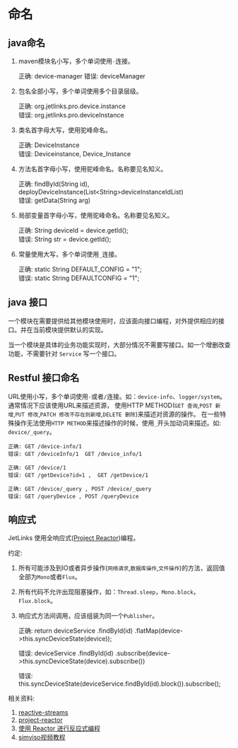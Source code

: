 # 命名

## java命名
1. maven模块名小写，多个单词使用`-`连接。

    正确: device-manager
    错误: deviceManager
    
2. 包名全部小写，多个单词使用多个目录层级。
    
    正确: org.jetlinks.pro.device.instance  
    错误: org.jetlinks.pro.deviceInstance

3. 类名首字母大写，使用驼峰命名。
    
    正确: DeviceInstance  
    错误: Deviceinstance, Device_Instance

4. 方法名首字母小写，使用驼峰命名。名称要见名知义。
    
    正确: findById(String id), deployDeviceInstance(List&lt;String&gt;deviceInstanceIdList)  
    错误: getData(String arg)

5. 局部变量首字母小写，使用驼峰命名。名称要见名知义。

    正确: String deviceId = device.getId();  
    错误: String str = device.getId();

6. 常量使用大写，多个单词使用`_`连接。

    正确: static String DEFAULT_CONFIG = "1";  
    错误: static String DEFAULTCONFIG = "1";


## java 接口

一个模块在需要提供给其他模块使用时，应该面向接口编程，对外提供相应的接口。并在当前模块提供默认的实现。

当一个模块是具体的业务功能实现时，大部分情况不需要写接口。如一个增删改查功能，不需要针对 `Service` 写一个接口。

## Restful 接口命名

URL使用小写，多个单词使用`-`或者`/`连接。如：`device-info`、`logger/system`。通常情况下应该使用URL来描述资源，
使用HTTP METHOD(`GET 查询`,`POST 新增`,`PUT 修改`,`PATCH 修改不存在则新增`,`DELETE 删除`)来描述对资源的操作。
在一些特殊操作无法使用`HTTP METHOD`来描述操作的时候，使用`_`开头加动词来描述。如: `device/_query`。

    正确: GET /device-info/1
    错误: GET /deviceInfo/1  GET /device_info/1

    正确: GET /device/1
    错误: GET /getDevice?id=1 ,  GET /getDevice/1

    正确: GET /device/_query , POST /device/_query
    错误: GET /queryDevice , POST /queryDevice


## 响应式
JetLinks 使用全响应式(<a target='_blank' href='https://projectreactor.io/'>Project Reactor</a>)编程。

约定: 

1. 所有可能涉及到IO或者异步操作(`网络请求`,`数据库操作`,`文件操作`)的方法，返回值全部为`Mono`或者`Flux`。
2. 所有代码不允许出现阻塞操作，如：`Thread.sleep`，`Mono.block`，`Flux.block`。
3. 响应式方法间调用，应该组装为同一个`Publisher`。
    
    正确: return deviceService
                     .findById(id)
                     .flatMap(device->this.syncDeviceState(device));
    
    错误: deviceService
                    .findById(id)
                    .subscribe(device->this.syncDeviceState(device).subscribe())
                    
    错误: this.syncDeviceState(deviceService.findById(id).block()).subscribe();


相关资料:

1. <a target='_blank' href='http://www.reactive-streams.org/'>reactive-streams</a>
2. <a target='_blank' href='https://projectreactor.io/'>project-reactor</a>
3. <a target='_blank' href='https://www.ibm.com/developerworks/cn/java/j-cn-with-reactor-response-encode/index.html?lnk=hmhm'>使用 Reactor 进行反应式编程</a>
4. <a target='_blank' href='https://space.bilibili.com/2494318'>simviso视频教程</a>
